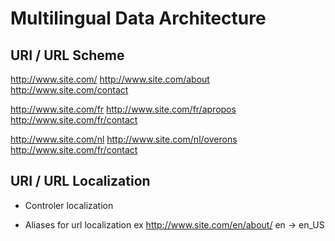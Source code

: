 # Multilingual Data Architecture


## URI / URL Scheme

http://www.site.com/
http://www.site.com/about
http://www.site.com/contact

http://www.site.com/fr
http://www.site.com/fr/apropos
http://www.site.com/fr/contact

http://www.site.com/nl
http://www.site.com/nl/overons
http://www.site.com/fr/contact

## URI / URL Localization

- Controler localization

- Aliases for url localization 
ex http://www.site.com/en/about/
en -> en_US
